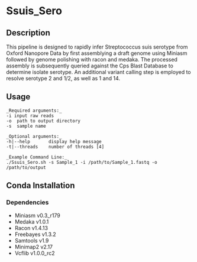 # Ssuis_Sero

## Description
This pipeline is designed to rapidly infer Streptococcus suis serotype from Oxford Nanopore Data by first assemblying a draft genome using Miniasm followed by genome polishing with racon and medaka. The processed assembly is subsequently queried against the Cps Blast Database to determine isolate serotype. An additional variant calling step is employed to resolve serotype 2 and 1/2, as well as 1 and 14.

## Usage
```
_Required arguments:_
-i input raw reads
-o  path to output directory
-s  sample name

_Optional arguments:_
-h|--help       display help message
-t|--threads    number of threads [4]

_Example Command Line:_
./Ssuis_Sero.sh -s Sample_1 -i /path/to/Sample_1.fastq -o /path/to/output
``` 

## Conda Installation

### Dependencies
* Miniasm v0.3_r179
* Medaka v1.0.1
* Racon v1.4.13
* Freebayes v1.3.2
* Samtools v1.9
* Minimap2 v2.17
* Vcflib v1.0.0_rc2
